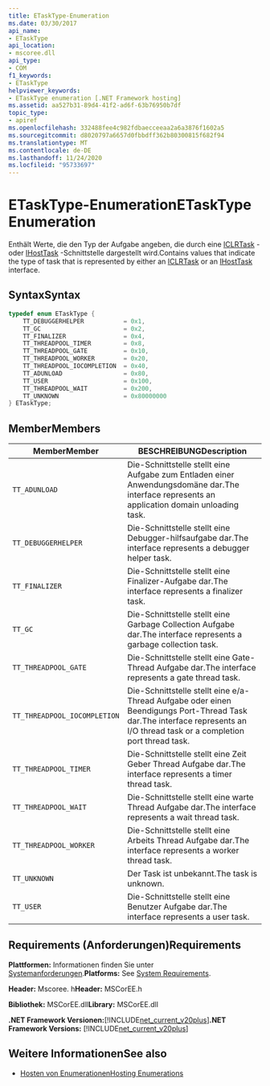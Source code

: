 ```yaml
---
title: ETaskType-Enumeration
ms.date: 03/30/2017
api_name:
- ETaskType
api_location:
- mscoree.dll
api_type:
- COM
f1_keywords:
- ETaskType
helpviewer_keywords:
- ETaskType enumeration [.NET Framework hosting]
ms.assetid: aa527b31-89d4-41f2-ad6f-63b76950b7df
topic_type:
- apiref
ms.openlocfilehash: 332488fee4c982fdbaecceeaa2a6a3876f1602a5
ms.sourcegitcommit: d8020797a6657d0fbbdff362b80300815f682f94
ms.translationtype: MT
ms.contentlocale: de-DE
ms.lasthandoff: 11/24/2020
ms.locfileid: "95733697"
---
```

# <a name="etasktype-enumeration"></a><span data-ttu-id="e96ad-102">ETaskType-Enumeration</span><span class="sxs-lookup"><span data-stu-id="e96ad-102">ETaskType Enumeration</span></span>

<span data-ttu-id="e96ad-103">Enthält Werte, die den Typ der Aufgabe angeben, die durch eine [ICLRTask](iclrtask-interface.md) -oder [IHostTask](ihosttask-interface.md) -Schnittstelle dargestellt wird.</span><span class="sxs-lookup"><span data-stu-id="e96ad-103">Contains values that indicate the type of task that is represented by either an [ICLRTask](iclrtask-interface.md) or an [IHostTask](ihosttask-interface.md) interface.</span></span>  
  
## <a name="syntax"></a><span data-ttu-id="e96ad-104">Syntax</span><span class="sxs-lookup"><span data-stu-id="e96ad-104">Syntax</span></span>  
  
```cpp  
typedef enum ETaskType {  
    TT_DEBUGGERHELPER           = 0x1,  
    TT_GC                       = 0x2,  
    TT_FINALIZER                = 0x4,  
    TT_THREADPOOL_TIMER         = 0x8,  
    TT_THREADPOOL_GATE          = 0x10,  
    TT_THREADPOOL_WORKER        = 0x20,  
    TT_THREADPOOL_IOCOMPLETION  = 0x40,  
    TT_ADUNLOAD                 = 0x80,  
    TT_USER                     = 0x100,  
    TT_THREADPOOL_WAIT          = 0x200,  
    TT_UNKNOWN                  = 0x80000000  
} ETaskType;  
```  
  
## <a name="members"></a><span data-ttu-id="e96ad-105">Member</span><span class="sxs-lookup"><span data-stu-id="e96ad-105">Members</span></span>  
  
|<span data-ttu-id="e96ad-106">Member</span><span class="sxs-lookup"><span data-stu-id="e96ad-106">Member</span></span>|<span data-ttu-id="e96ad-107">BESCHREIBUNG</span><span class="sxs-lookup"><span data-stu-id="e96ad-107">Description</span></span>|  
|------------|-----------------|  
|`TT_ADUNLOAD`|<span data-ttu-id="e96ad-108">Die-Schnittstelle stellt eine Aufgabe zum Entladen einer Anwendungsdomäne dar.</span><span class="sxs-lookup"><span data-stu-id="e96ad-108">The interface represents an application domain unloading task.</span></span>|  
|`TT_DEBUGGERHELPER`|<span data-ttu-id="e96ad-109">Die-Schnittstelle stellt eine Debugger-hilfsaufgabe dar.</span><span class="sxs-lookup"><span data-stu-id="e96ad-109">The interface represents a debugger helper task.</span></span>|  
|`TT_FINALIZER`|<span data-ttu-id="e96ad-110">Die-Schnittstelle stellt eine Finalizer-Aufgabe dar.</span><span class="sxs-lookup"><span data-stu-id="e96ad-110">The interface represents a finalizer task.</span></span>|  
|`TT_GC`|<span data-ttu-id="e96ad-111">Die-Schnittstelle stellt eine Garbage Collection Aufgabe dar.</span><span class="sxs-lookup"><span data-stu-id="e96ad-111">The interface represents a garbage collection task.</span></span>|  
|`TT_THREADPOOL_GATE`|<span data-ttu-id="e96ad-112">Die-Schnittstelle stellt eine Gate-Thread Aufgabe dar.</span><span class="sxs-lookup"><span data-stu-id="e96ad-112">The interface represents a gate thread task.</span></span>|  
|`TT_THREADPOOL_IOCOMPLETION`|<span data-ttu-id="e96ad-113">Die-Schnittstelle stellt eine e/a-Thread Aufgabe oder einen Beendigungs Port-Thread Task dar.</span><span class="sxs-lookup"><span data-stu-id="e96ad-113">The interface represents an I/O thread task or a completion port thread task.</span></span>|  
|`TT_THREADPOOL_TIMER`|<span data-ttu-id="e96ad-114">Die-Schnittstelle stellt eine Zeit Geber Thread Aufgabe dar.</span><span class="sxs-lookup"><span data-stu-id="e96ad-114">The interface represents a timer thread task.</span></span>|  
|`TT_THREADPOOL_WAIT`|<span data-ttu-id="e96ad-115">Die-Schnittstelle stellt eine warte Thread Aufgabe dar.</span><span class="sxs-lookup"><span data-stu-id="e96ad-115">The interface represents a wait thread task.</span></span>|  
|`TT_THREADPOOL_WORKER`|<span data-ttu-id="e96ad-116">Die-Schnittstelle stellt eine Arbeits Thread Aufgabe dar.</span><span class="sxs-lookup"><span data-stu-id="e96ad-116">The interface represents a worker thread task.</span></span>|  
|`TT_UNKNOWN`|<span data-ttu-id="e96ad-117">Der Task ist unbekannt.</span><span class="sxs-lookup"><span data-stu-id="e96ad-117">The task is unknown.</span></span>|  
|`TT_USER`|<span data-ttu-id="e96ad-118">Die-Schnittstelle stellt eine Benutzer Aufgabe dar.</span><span class="sxs-lookup"><span data-stu-id="e96ad-118">The interface represents a user task.</span></span>|  
  
## <a name="requirements"></a><span data-ttu-id="e96ad-119">Requirements (Anforderungen)</span><span class="sxs-lookup"><span data-stu-id="e96ad-119">Requirements</span></span>  

 <span data-ttu-id="e96ad-120">**Plattformen:** Informationen finden Sie unter [Systemanforderungen](../../get-started/system-requirements.md).</span><span class="sxs-lookup"><span data-stu-id="e96ad-120">**Platforms:** See [System Requirements](../../get-started/system-requirements.md).</span></span>  
  
 <span data-ttu-id="e96ad-121">**Header:** Mscoree. h</span><span class="sxs-lookup"><span data-stu-id="e96ad-121">**Header:** MSCorEE.h</span></span>  
  
 <span data-ttu-id="e96ad-122">**Bibliothek:** MSCorEE.dll</span><span class="sxs-lookup"><span data-stu-id="e96ad-122">**Library:** MSCorEE.dll</span></span>  
  
 <span data-ttu-id="e96ad-123">**.NET Framework Versionen:**[!INCLUDE[net_current_v20plus](../../../../includes/net-current-v20plus-md.md)]</span><span class="sxs-lookup"><span data-stu-id="e96ad-123">**.NET Framework Versions:** [!INCLUDE[net_current_v20plus](../../../../includes/net-current-v20plus-md.md)]</span></span>  
  
## <a name="see-also"></a><span data-ttu-id="e96ad-124">Weitere Informationen</span><span class="sxs-lookup"><span data-stu-id="e96ad-124">See also</span></span>

- [<span data-ttu-id="e96ad-125">Hosten von Enumerationen</span><span class="sxs-lookup"><span data-stu-id="e96ad-125">Hosting Enumerations</span></span>](hosting-enumerations.md)
